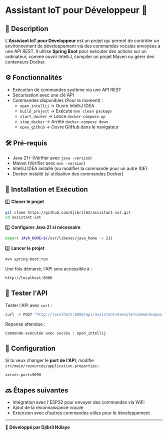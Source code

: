 # Assistant IoT pour Développeur 🚀

## 📌 Description
L'**Assistant IoT pour Développeur** est un projet qui permet de contrôler un environnement de développement via des commandes vocales envoyées à une API REST. Il utilise **Spring Boot** pour exécuter des actions sur un ordinateur, comme ouvrir IntelliJ, compiler un projet Maven ou gérer des conteneurs Docker.

## ⚙️ Fonctionnalités
- Exécution de commandes système via une API REST
- Sécurisation avec une clé API
- Commandes disponibles (Pour le moment) :
    - `open_intellij` → Ouvre IntelliJ IDEA
    - `build_project` → Exécute `mvn clean package`
    - `start_docker` → Lance `docker-compose up`
    - `stop_docker` → Arrête `docker-compose down`
    - `open_github` → Ouvre GitHub dans le navigateur

## 🛠️ Pré-requis
- Java 21+ (Vérifier avec `java -version`)
- Maven (Vérifier avec `mvn -version`)
- IntelliJ IDEA installé (ou modifier la commande pour un autre IDE)
- Docker installé (si utilisation des commandes Docker)

## 🚀 Installation et Exécution

1️⃣ **Cloner le projet**
```sh
git clone https://github.com/djibril62/assistant-iot.git
cd assistant-iot
```

2️⃣ **Configurer Java 21 si nécessaire**
```sh
export JAVA_HOME=$(/usr/libexec/java_home -v 21)
```

3️⃣ **Lancer le projet**
```sh
mvn spring-boot:run
```
Une fois démarré, l'API sera accessible à :
```
http://localhost:8080
```

## 📡 Tester l'API

Tester l'API avec `curl` :
```sh
curl -X POST "http://localhost:8080/api/assistant/execute?command=open_intellij" -H "X-API-KEY: SECRET_KEY_123"
```
Réponse attendue :
```
Commande exécutée avec succès : open_intellij
```

## 🔧 Configuration
Si tu veux changer le **port de l'API**, modifie `src/main/resources/application.properties` :
```
server.port=9090
```

## 🔜 Étapes suivantes
- Intégration avec l'ESP32 pour envoyer des commandes via WiFi
- Ajout de la reconnaissance vocale
- Extension avec d'autres commandes utiles pour le développement

---
📌 **Développé par Djibril Ndiaye**
